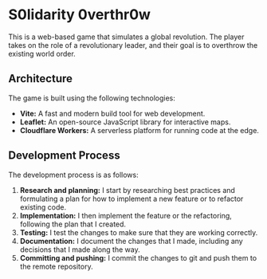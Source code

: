 # S0lidarity 0verthr0w

This is a web-based game that simulates a global revolution. The player takes on the role of a revolutionary leader, and their goal is to overthrow the existing world order.

## Architecture

The game is built using the following technologies:

*   **Vite:** A fast and modern build tool for web development.
*   **Leaflet:** An open-source JavaScript library for interactive maps.
*   **Cloudflare Workers:** A serverless platform for running code at the edge.

## Development Process

The development process is as follows:

1.  **Research and planning:** I start by researching best practices and formulating a plan for how to implement a new feature or to refactor existing code.
2.  **Implementation:** I then implement the feature or the refactoring, following the plan that I created.
3.  **Testing:** I test the changes to make sure that they are working correctly.
4.  **Documentation:** I document the changes that I made, including any decisions that I made along the way.
5.  **Committing and pushing:** I commit the changes to git and push them to the remote repository.